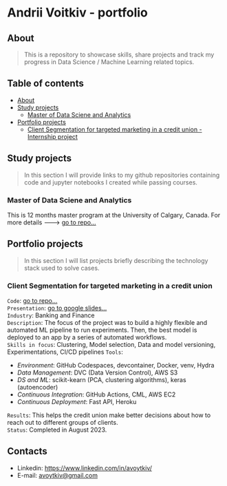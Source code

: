 <!--
**avoytkiv/avoytkiv** is a ✨ _special_ ✨ repository because its `README.md` (this file) appears on your GitHub profile.

Here are some ideas to get you started:

- 🔭 I’m currently working on ...
- 🌱 I’m currently learning ...
- 👯 I’m looking to collaborate on ...
- 🤔 I’m looking for help with ...
- 💬 Ask me about ...
- 📫 How to reach me: ...
- 😄 Pronouns: ...
- ⚡ Fun fact: ...
-->

# Andrii Voitkiv - portfolio
## About
> This is a repository to showcase skills, share projects and track my progress in Data Science / Machine Learning related topics. 

## Table of contents
- [About](#About)
- [Study projects](#Study-projects)
  - [Master of Data Sciene and Analytics](#Master-of-Data-Sciene-and-Analytics)
- [Portfolio projects](#Portfolio-projects) 
  - [Client Segmentation for targeted marketing in a credit union - Internship project](#Client-Segmentation-for-targeted-marketing-in-a-credit-union)
<!--
- [Certificates](#Certificates)
-->


## Study projects
> In this section I will provide links to my github repositories containing code and jupyter notebooks I created while passing courses.

### Master of Data Sciene and Analytics
This is 12 months master program at the University of Calgary, Canada. 
For more details ---> [go to repo...](https://github.com/avoytkiv/MDSA-UofC)


## Portfolio projects
> In this section I will list projects briefly describing the technology stack used to solve cases.

### Client Segmentation for targeted marketing in a credit union 

`Code`: [go to repo...](https://github.com/avoytkiv/credit-mlops)  
`Presentation`: [go to google slides...](https://docs.google.com/presentation/d/1pDSZ51ej2VtzNydxAlhoLrQY95iydV-mELwKtUmL1QI/edit?usp=sharing)  
`Industry`: Banking and Finance  
`Description`: The focus of the project was to build a highly flexible and automated ML pipeline to run experiments. Then, the best model is deployed to an app by a series of automated workflows.   
`Skills in focus`: Clustering, Model selection, Data and model versioning, Experimentations, CI/CD pipelines
`Tools`:
 - *Environment*: GitHub Codespaces, devcontainer, Docker, venv, Hydra
 - *Data Management*: DVC (Data Version Control), AWS S3
 - *DS and ML*: scikit-kearn (PCA, clustering algorithms), keras (autoencoder)
 - *Continuous Integration*: GitHub Actions, CML, AWS EC2
 - *Continuous Deployment*: Fast API, Heroku  

`Results`: This helps the credit union make better decisions about how to reach out to different groups of clients.  
`Status`: Completed in August 2023.


## Contacts
- Linkedin: https://www.linkedin.com/in/avoytkiv/
- E-mail: avoytkiv@gmail.com

